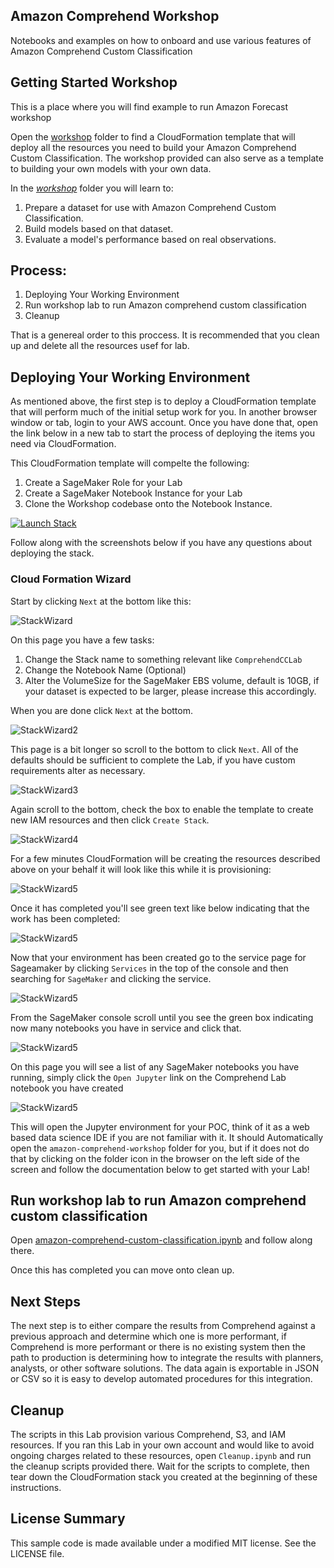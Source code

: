 ## Amazon Comprehend Workshop

Notebooks and examples on how to onboard and use various features of Amazon Comprehend Custom Classification 

## Getting Started Workshop

This is a place where you will find example to run Amazon Forecast workshop

Open the [workshop](workshop/) folder to find a CloudFormation template that will deploy all the resources you need to build your Amazon Comprehend Custom Classification. The workshop provided can also serve as a template to building your own models with your own data.

In the [*workshop*](workshop/) folder you will learn to:

1. Prepare a dataset for use with Amazon Comprehend Custom Classification.
2. Build models based on that dataset.
3. Evaluate a model's performance based on real observations.


## Process:

1. Deploying Your Working Environment
1. Run workshop lab to run Amazon comprehend custom classification
1. Cleanup

That is a genereal order to this proccess. It is recommended that you clean up and delete all the resources usef for lab.


## Deploying Your Working Environment

As mentioned above, the first step is to deploy a CloudFormation template that will perform much of the initial setup work for you. In another browser window or tab, login to your AWS account. Once you have done that, open the link below in a new tab to start the process of deploying the items you need via CloudFormation.

This CloudFormation template will compelte the following:

1. Create a SageMaker Role for your Lab
1. Create a SageMaker Notebook Instance for your Lab
1. Clone the Workshop codebase onto the Notebook Instance.

[![Launch Stack](https://s3.amazonaws.com/cloudformation-examples/cloudformation-launch-stack.png)](https://console.aws.amazon.com/cloudformation/home#/stacks/new?stackName=ComprehendCCLab&templateURL=https://ai-ml-services-lab.s3.amazonaws.com/public/labs/comprehend/ComprehendLab.yaml)

Follow along with the screenshots below if you have any questions about deploying the stack.

### Cloud Formation Wizard

Start by clicking `Next` at the bottom like this:

![StackWizard](static/imgs/img1.png)

On this page you have a few tasks:

1. Change the Stack name to something relevant like `ComprehendCCLab`
2. Change the Notebook Name (Optional)
3. Alter the VolumeSize for the SageMaker EBS volume, default is 10GB, if your dataset is expected to be larger, please increase this accordingly.


When you are done click `Next` at the bottom.

![StackWizard2](static/imgs/img2.png)

This page is a bit longer so scroll to the bottom to click `Next`. All of the defaults should be sufficient to complete the Lab, if you have custom requirements alter as necessary.

![StackWizard3](static/imgs/img3.png)


Again scroll to the bottom, check the box to enable the template to create new IAM resources and then click `Create Stack`.

![StackWizard4](static/imgs/img4.png)

For a few minutes CloudFormation will be creating the resources described above on your behalf it will look like this while it is provisioning:

![StackWizard5](static/imgs/img5.png)

Once it has completed you'll see green text like below indicating that the work has been completed:

![StackWizard5](static/imgs/img6.png)

Now that your environment has been created go to the service page for Sageamaker by clicking `Services` in the top of the console and then searching for `SageMaker` and clicking the service.


![StackWizard5](static/imgs/img7.png)

From the SageMaker console scroll until you see the green box indicating now many notebooks you have in service and click that.

![StackWizard5](static/imgs/img8.png)

On this page you will see a list of any SageMaker notebooks you have running, simply click the `Open Jupyter` link on the Comprehend Lab notebook you have created

![StackWizard5](static/imgs/img9.png)

This will open the Jupyter environment for your POC, think of it as a web based data science IDE if you are not familiar with it. It should Automatically open the `amazon-comprehend-workshop` folder for you, but if it does not do that by clicking on the folder icon in the browser on the left side of the screen and follow the documentation below to get started with your Lab!



## Run workshop lab to run Amazon comprehend custom classification

Open [amazon-comprehend-custom-classification.ipynb](workshop/amazon-comprehend-custom-classification.ipynb) and follow along there.

Once this has completed you can move onto clean up.

## Next Steps

The next step is to either compare the results from Comprehend against a previous approach and determine which one is more performant, if Comprehend is more performant or there is no existing system then the path to production is determining how to integrate the results with planners, analysts, or other software solutions. The data again is exportable in JSON or CSV so it is easy to develop automated procedures for this integration.

## Cleanup

The scripts in this Lab provision various Comprehend, S3, and IAM resources. If you ran this Lab in your own account and would like to avoid ongoing charges related to these resources, open `Cleanup.ipynb` and run the cleanup scripts provided there. Wait for the scripts to complete, then tear down the CloudFormation stack you created at the beginning of these instructions. 


## License Summary

This sample code is made available under a modified MIT license. See the LICENSE file.
